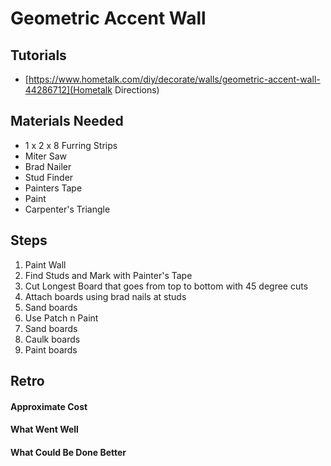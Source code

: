# Geometric Accent Wall

## Tutorials

- [https://www.hometalk.com/diy/decorate/walls/geometric-accent-wall-44286712](Hometalk Directions)

## Materials Needed

- 1 x 2 x 8 Furring Strips
- Miter Saw
- Brad Nailer
- Stud Finder
- Painters Tape
- Paint
- Carpenter's Triangle

## Steps

1. Paint Wall
2. Find Studs and Mark with Painter's Tape
3. Cut Longest Board that goes from top to bottom with 45 degree cuts
4. Attach boards using brad nails at studs
5. Sand boards
6. Use Patch n Paint
7. Sand boards
8. Caulk boards
9. Paint boards

## Retro

#### Approximate Cost

#### What Went Well

#### What Could Be Done Better
